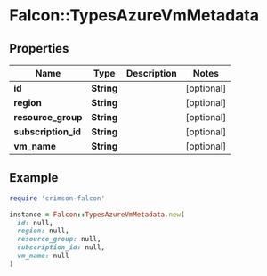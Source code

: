 # Falcon::TypesAzureVmMetadata

## Properties

| Name | Type | Description | Notes |
| ---- | ---- | ----------- | ----- |
| **id** | **String** |  | [optional] |
| **region** | **String** |  | [optional] |
| **resource_group** | **String** |  | [optional] |
| **subscription_id** | **String** |  | [optional] |
| **vm_name** | **String** |  | [optional] |

## Example

```ruby
require 'crimson-falcon'

instance = Falcon::TypesAzureVmMetadata.new(
  id: null,
  region: null,
  resource_group: null,
  subscription_id: null,
  vm_name: null
)
```

